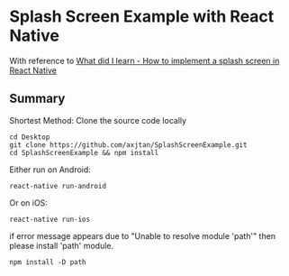 # Splash Screen Example with React Native

With reference to [What did I learn - How to implement a splash screen in React Native](http://whatdidilearn.info/2019/01/13/how-to-implement-a-splash-screen-in-react-native.html)

Summary
------
Shortest Method:
Clone the source code locally
```
cd Desktop
git clone https://github.com/axjtan/SplashScreenExample.git
cd SplashScreenExample && npm install
```
Either run on Android:
```
react-native run-android
```
Or on iOS:
```
react-native run-ios
```

if error message appears due to "Unable to resolve module 'path'" then please install 'path' module.
```
npm install -D path
```